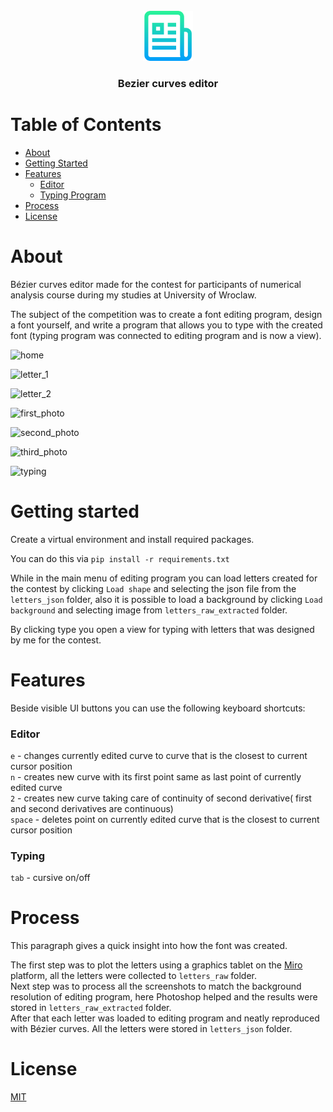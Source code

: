 <br />
<div align="center">
  <a href="https://github.com/github_username/repo_name">
    <img src="resources/repo_img/logo.png" alt="Logo" width="80" height="80">
  </a>

<h3 align="center"><b>Bezier curves editor</b></h3>
</div>

# Table of Contents

- [About](#about)
- [Getting Started](#getting-started)
- [Features](#features)
  - [Editor](#editor)
  - [Typing Program](#typing-program)
- [Process](#process)
- [License](#license)

# About

Bézier curves editor made for the contest for participants of numerical analysis course during my studies at University of Wroclaw.  

The subject of the competition was to create a font editing program, design a font yourself, and write a program that allows you to type with the created font
(typing program was connected to editing program and is now a view).

![home](https://i.ibb.co/mcYSQKH/obraz-2024-02-10-132930174.png)

![letter_1](https://i.ibb.co/WG44XBd/letter-grid.png)

![letter_2](https://i.ibb.co/2yZ4rCb/letter-no-grid.png)

![first_photo](https://i.ibb.co/1bnL578/curve-grid-no-letter.png)  

![second_photo](https://i.ibb.co/BfswsYw/edit-off-curve-only.png)  

![third_photo](https://i.ibb.co/kqCSNmW/edit-on-curve-only.png)

![typing](https://i.ibb.co/JmNL9np/obraz-2024-02-05-174625660.png)

# Getting started

Create a virtual environment and install required packages.

You can do this via ```pip install -r requirements.txt```

While in the main menu of editing program you can load letters created for the contest by clicking ```Load shape``` and selecting the json file from the ```letters_json``` folder,
also it is possible to load a background by clicking ```Load background``` and selecting image from ```letters_raw_extracted``` folder.

By clicking type you open a view for typing with letters that was designed by me for the contest.

# Features

Beside visible UI buttons you can use the following keyboard shortcuts:

### Editor

```e``` - changes currently edited curve to curve that is the closest to current cursor position  
```n``` - creates new curve with its first point same as last point of currently edited curve  
```2``` - creates new curve taking care of continuity of second derivative( first and second derivatives are continuous)  
```space``` - deletes point on currently edited curve that is the closest to current cursor position  

### Typing

```tab``` - cursive on/off

# Process

This paragraph gives a quick insight into how the font was created.  

The first step was to plot the letters using a graphics tablet on the [Miro](miro.com) platform, all the letters were collected to ```letters_raw``` folder.  
Next step was to process all the screenshots to match the background resolution of editing program, here Photoshop helped and the results were stored in ```letters_raw_extracted``` folder.  
After that each letter was loaded to editing program and neatly reproduced with Bézier curves. All the letters were stored in ```letters_json``` folder.

# License

[MIT](https://choosealicense.com/licenses/mit/)